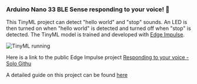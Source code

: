 ### Arduino Nano 33 BLE Sense responding to your voice! :rocket:

This TinyML project can detect "hello world" and "stop" sounds. An LED is then turned on when "hello world" is detected and turned off when "stop" is detected. The TinyML model is trained and developed with [Edge Impulse](https://edgeimpulse.com).

![TinyML running](media/Arduino%20Nano%2033%20BLE%20Sense.gif)

Here is a link to the public Edge Impulse project [Responding to your voice - Solo Githu](https://studio.edgeimpulse.com/public/236631/latest)

A detailed guide on this project can be found [here](https://docs.edgeimpulse.com/docs/tutorials/responding-to-your-voice)

